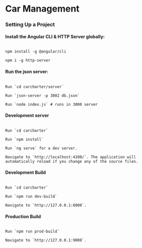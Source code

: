# Car Management

### Setting Up a Project

#### Install the Angular CLI & HTTP Server globally:

```

npm install -g @angular/cli

npm i -g http-server

```

#### Run the json server:

```

Run `cd carcharter/server`

Run `json-server -p 3002 db.json`

Run `node index.js` # runs in 3000 server

```


#### Development server

```

Run `cd carcharter`

Run `npm install`

Run `ng serve` for a dev server. 

Navigate to `http://localhost:4200/`. The application will automatically reload if you change any of the source files.

```

#### Development Build

```

Run `cd carcharter`

Run `npm run dev-build` 

Navigate to `http://127.0.0.1:8000`.

```

#### Production Build

```

Run `npm run prod-build` 

Navigate to `http://127.0.0.1:9000`.

```
